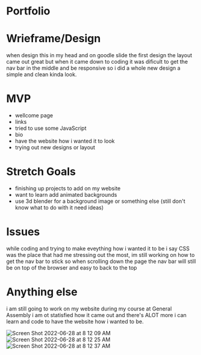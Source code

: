 # Portfolio

# Wrieframe/Design
when design this in my head and on goodle slide the first design the layout came out great but when it came down to coding it was dificult to get the nav bar in the middle and be responsive so i did a whole new design a simple and clean kinda look.

# MVP
- wellcome page
- links
- tried to use some JavaScript
- bio 
- have the website how i wanted it to look
- trying out new designs or layout

# Stretch Goals 
- finishing up projects to add on my website
- want to learn add animated backgrounds
- use 3d blender for a background image or something else (still don't know what to do with it need ideas)

# Issues 
while coding and trying to make eveything how i wanted it to be i say CSS was the place that had me stressing out the most, im still working on how to get the nav bar to stick so when scrolling down the page the nav bar will still be on top of the browser and easy to back to the top

# Anything else
i am still going to work on my website during my course at General Assembly i am ot statisfied how it came out and there's ALOT more i can learn and code to have the website how i wanted to be.

![Screen Shot 2022-06-28 at 8 12 09 AM](https://user-images.githubusercontent.com/101943583/176215846-c16952be-3782-4a7b-99c2-ac9becd9bbb3.png)![Screen Shot 2022-06-28 at 8 12 25 AM](https://user-images.githubusercontent.com/101943583/176215873-bd265a4a-a147-4a47-94be-cf0a18497f81.png)
![Screen Shot 2022-06-28 at 8 12 37 AM](https://user-images.githubusercontent.com/101943583/176215893-cf50abe3-9b5b-49d5-8d1b-bdccbd6a8701.png)

